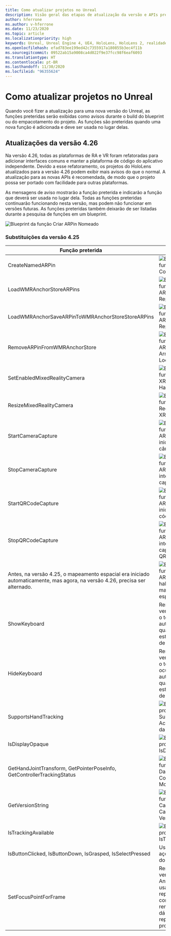 ```yaml
---
title: Como atualizar projetos no Unreal
description: Visão geral das etapas de atualização da versão e APIs preteridas em projetos do Unreal.
author: hferrone
ms.author: v-hferrone
ms.date: 11/23/2020
ms.topic: article
ms.localizationpriority: high
keywords: Unreal, Unreal Engine 4, UE4, HoloLens, HoloLens 2, realidade misturada, desenvolvimento, documentação, guias, recursos, headset de realidade misturada, headset do windows mixed reality, headset de realidade virtual, portabilidade, atualização
ms.openlocfilehash: efad783ee199ed42c7355917a180855b3ec4f11b
ms.sourcegitcommit: 09522ab15a9008ca4d022f9e37fcc98f6eaf6093
ms.translationtype: HT
ms.contentlocale: pt-BR
ms.lasthandoff: 11/30/2020
ms.locfileid: "96355624"
---
```

# <a name="upgrading-projects-in-unreal"></a>Como atualizar projetos no Unreal

Quando você fizer a atualização para uma nova versão do Unreal, as funções preteridas serão exibidas como avisos durante o build do blueprint ou do empacotamento do projeto.  As funções são preteridas quando uma nova função é adicionada e deve ser usada no lugar delas. 

## <a name="426-upgrades"></a>Atualizações da versão 4.26
 
Na versão 4.26, todas as plataformas de RA e VR foram refatoradas para adicionar interfaces comuns e manter a plataforma de código do aplicativo independente.  Devido a esse refatoramento, os projetos do HoloLens atualizados para a versão 4.26 podem exibir mais avisos do que o normal.  A atualização para as novas APIs é recomendada, de modo que o projeto possa ser portado com facilidade para outras plataformas.

As mensagens de aviso mostrarão a função preterida e indicarão a função que deverá ser usada no lugar dela.  Todas as funções preteridas continuarão funcionando nesta versão, mas podem não funcionar em versões futuras.  As funções preteridas também deixarão de ser listadas durante a pesquisa de funções em um blueprint.

![Blueprint da função Criar ARPin Nomeado](images/unreal-porting-img-01.png)

### <a name="425-deprecations"></a>Substituições da versão 4.25

| Função preterida | Nova função |
| --- | --- |
| CreateNamedARPin | ![Blueprint da função Fixar Componente](images/unreal-porting-img-02.png) |
| LoadWMRAnchorStoreARPins | ![Blueprint da função Carregar ARPins do Repositório Local](images/unreal-porting-img-03.png) |
| LoadWMRAnchorSaveARPinToWMRAnchorStoreStoreARPins | ![Blueprint da função Salvar ARPin no Repositório Local](images/unreal-porting-img-04.png) |
| RemoveARPinFromWMRAnchorStore | ![Blueprint da função Remover ARPin do Armazenamento Local](images/unreal-porting-img-05.png) |
| SetEnabledMixedRealityCamera | ![Blueprint da função Definir XRCamera Habilitada](images/unreal-porting-img-06.png) |
| ResizeMixedRealityCamera | ![Blueprint da função Redimensionar XRCamera](images/unreal-porting-img-07.png) |
| StartCameraCapture | ![Blueprint da função Alternar ARCapture para iniciar a captura da câmera](images/unreal-porting-img-08.png) |
| StopCameraCapture | ![Blueprint da função Alternar ARCapture para interromper a captura da câmera](images/unreal-porting-img-09.png) |
| StartQRCodeCapture | ![Blueprint da função Alternar ARCapture para iniciar a captura do código QR](images/unreal-porting-img-10.png) |
| StopQRCodeCapture | ![Blueprint da função Alternar ARCapture para interromper a captura do código QR](images/unreal-porting-img-11.png) |
| Antes, na versão 4.25, o mapeamento espacial era iniciado automaticamente, mas agora, na versão 4.26, precisa ser alternado. | ![Blueprint da função Alternar ARCapture para habilitar o mapeamento espacial](images/unreal-porting-img-12.png) |
| ShowKeyboard | Removida da versão 4.26, pois o teclado é exibido automaticamente quando o foco está em um widget de texto. |
| HideKeyboard | Removida da versão 4.26, pois o teclado é ocultado automaticamente quando o foco não está em um widget de texto. |
| SupportsHandTracking | ![Blueprint da propriedade Suporte ao Acompanhamento da Mão](images/unreal-porting-img-13.png) |
| IsDisplayOpaque | ![Blueprint da propriedade IsDisplayOpaque](images/unreal-porting-img-14.png) |
| GetHandJointTransform, GetPointerPoseInfo, GetControllerTrackingStatus | ![Blueprint da função Obter Dados do Controlador de Movimentos](images/unreal-porting-img-15.png) |
| GetVersionString | ![Blueprint da função Obter Cadeia de Caracteres da Versão](images/unreal-porting-img-16.png) |
| IsTrackingAvailable | ![Blueprint da propriedade IsTrackingAvailable](images/unreal-porting-img-17.png) |
| IsButtonClicked, IsButtonDown, IsGrasped, IsSelectPressed | Use o sistema de ações de entrada do Unreal. |
| SetFocusPointForFrame | Removida da versão 4.26.  Anteriormente, era usada para reprojeção na comunicação remota, que agora dá suporte à reprojeção de profundidade. |